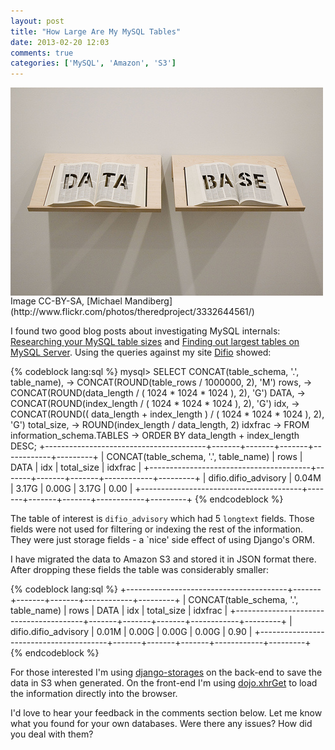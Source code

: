 ```yaml
---
layout: post
title: "How Large Are My MySQL Tables"
date: 2013-02-20 12:03
comments: true
categories: ['MySQL', 'Amazon', 'S3']
---
```


<img src="/images/database.jpg" alt="database" style="display:block;clear:both;"/>
Image CC-BY-SA, [Michael Mandiberg](http://www.flickr.com/photos/theredproject/3332644561/)

I found two good blog posts about investigating MySQL internals: 
[Researching your MySQL table sizes](http://www.mysqlperformanceblog.com/2008/03/17/researching-your-mysql-table-sizes/) and
[Finding out largest tables on MySQL Server](http://www.mysqlperformanceblog.com/2008/02/04/finding-out-largest-tables-on-mysql-server/).
Using the queries against my site [Difio](http://www.dif.io) showed:

{% codeblock lang:sql %}
mysql> SELECT CONCAT(table_schema, '.', table_name),
    ->        CONCAT(ROUND(table_rows / 1000000, 2), 'M')                                    rows,
    ->        CONCAT(ROUND(data_length / ( 1024 * 1024 * 1024 ), 2), 'G')                    DATA,
    ->        CONCAT(ROUND(index_length / ( 1024 * 1024 * 1024 ), 2), 'G')                   idx,
    ->        CONCAT(ROUND(( data_length + index_length ) / ( 1024 * 1024 * 1024 ), 2), 'G') total_size,
    ->        ROUND(index_length / data_length, 2)                                           idxfrac
    -> FROM   information_schema.TABLES
    -> ORDER  BY data_length + index_length DESC;
+----------------------------------------+-------+-------+-------+------------+---------+
| CONCAT(table_schema, '.', table_name)  | rows  | DATA  | idx   | total_size | idxfrac |
+----------------------------------------+-------+-------+-------+------------+---------+
| difio.difio_advisory                   | 0.04M | 3.17G | 0.00G | 3.17G      |    0.00 |
+----------------------------------------+-------+-------+-------+------------+---------+
{% endcodeblock %}

The table of interest is `difio_advisory` which had 5 `longtext` fields. Those fields were
not used for filtering or indexing the rest of the information.
They were just storage fields - a `nice' side effect of using Django's ORM.


I have migrated the data to Amazon S3 and stored it in JSON format there. After dropping these
fields the table was considerably smaller:

{% codeblock lang:sql %}
+----------------------------------------+-------+-------+-------+------------+---------+
| CONCAT(table_schema, '.', table_name)  | rows  | DATA  | idx   | total_size | idxfrac |
+----------------------------------------+-------+-------+-------+------------+---------+
| difio.difio_advisory                   | 0.01M | 0.00G | 0.00G | 0.00G      |    0.90 |
+----------------------------------------+-------+-------+-------+------------+---------+
{% endcodeblock %}


For those interested I'm using [django-storages](https://github.com/e-loue/django-storages)
on the back-end to save the data in S3 when generated. On the front-end I'm using
[dojo.xhrGet](http://dojotoolkit.com) to load the information directly into the browser.


I'd love to hear your feedback in the comments section below. Let me know 
what you found for your own databases. Were there any issues? How did you deal
with them? 
